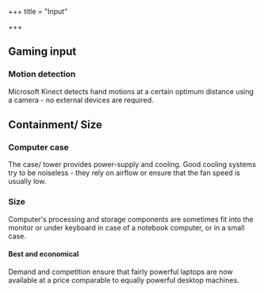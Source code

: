 +++
title = "Input"

+++
## Gaming input
### Motion detection
Microsoft Kinect detects hand motions at a certain optimum distance using a camera - no external devices are required.

## Containment/ Size
### Computer case
The case/ tower provides power-supply and cooling. Good cooling systems try to be noiseless - they rely on airflow or ensure that the fan speed is usually low.

### Size
Computer's processing and storage components are sometimes fit into the monitor or under keyboard in case of a notebook computer, or in a small case.

#### Best and economical
Demand and competition ensure that fairly powerful laptops are now available at a price comparable to equally powerful desktop machines.
